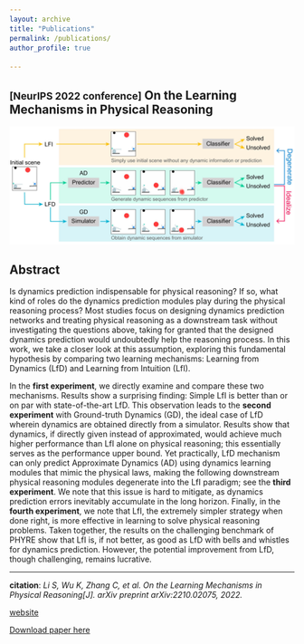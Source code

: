 ```yaml
---
layout: archive
title: "Publications"
permalink: /publications/
author_profile: true

---
```

<small>[NeurIPS 2022 conference]</small>
On the Learning Mechanisms in Physical Reasoning
---

![introduction](introduction.jpeg)


Abstract
-
<div class="gap-10"></div>

Is dynamics prediction indispensable for physical reasoning? If so, what kind of roles do the dynamics prediction modules play during the physical reasoning process? Most studies focus on designing dynamics prediction networks and treating physical reasoning as a downstream task without investigating the questions above, taking for granted that the designed dynamics prediction would undoubtedly help the reasoning process. In this work, we take a closer look at this assumption, exploring this fundamental hypothesis by comparing two learning mechanisms: Learning from Dynamics (LfD) and Learning from Intuition (LfI). 

In the **first experiment**, we directly examine and compare these two mechanisms. Results show a surprising finding: Simple LfI is better than or on par with state-of-the-art LfD. This observation leads to the **second experiment** with Ground-truth Dynamics (GD), the ideal case of LfD wherein dynamics are obtained directly from a simulator. Results show that dynamics, if directly given instead of approximated, would achieve much higher performance than LfI alone on physical reasoning; this essentially serves as the performance upper bound. Yet practically, LfD mechanism can only predict Approximate Dynamics (AD) using dynamics learning modules that mimic the physical laws, making the following downstream physical reasoning modules degenerate into the LfI paradigm; see the **third experiment**. We note that this issue is hard to mitigate, as dynamics prediction errors inevitably accumulate in the long horizon. Finally, in the **fourth experiment**, we note that LfI, the extremely simpler strategy when done right, is more effective in learning to solve physical reasoning problems. Taken together, the results on the challenging benchmark of PHYRE show that LfI is, if not better, as good as LfD with bells and whistles for dynamics prediction. However, the potential improvement from LfD, though challenging, remains lucrative.

<hr>


**citation**: *Li S, Wu K, Zhang C, et al. On the Learning Mechanisms in Physical Reasoning[J]. arXiv preprint arXiv:2210.02075, 2022.*

[website](https://lishiqianhugh.github.io/LfID_Page/)


[Download paper here](https://arxiv.org/pdf/2210.02075.pdf)

